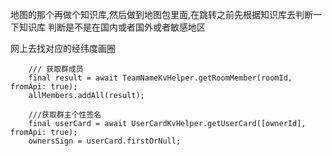 地图的那个再做个知识库,然后做到地图包里面,在跳转之前先根据知识库去判断一下知识库
判断是不是在国内或者国外或者敏感地区

网上去找对应的经纬度画圈



        /// 获取群成员
        final result = await TeamNameKvHelper.getRoomMember(roomId, fromApi: true);
        allMembers.addAll(result);

        ///获取群主个性签名
        final userCard = await UserCardKvHelper.getUserCard([ownerId], fromApi: true);
        ownersSign = userCard.firstOrNull;